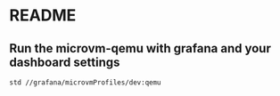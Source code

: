 # README

## Run the microvm-qemu with grafana and your dashboard settings

```
std //grafana/microvmProfiles/dev:qemu
```
